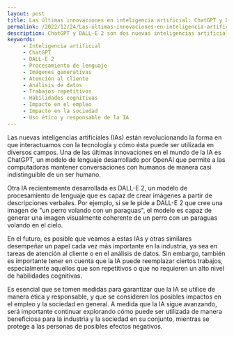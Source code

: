 ```yaml
---
layout: post
title: Las últimas innovaciones en inteligencia artificial: ChatGPT y DALL-E 2 y su posible impacto en la industria y el empleo
permalink: /2022/12/24/Las-últimas-innovaciones-en-inteligencia-artificial-ChatGPT-y-DALL-E 2-y-su-posible-impacto-en-la-industria-y-el-empleo.html
description: ChatGPT y DALL-E 2 son dos nuevas inteligencias artificiales que pueden tener un impacto significativo en la industria y en el empleo en el futuro, pero también es importante considerar los posibles impactos en la sociedad y tomar medidas para garantizar su uso ético y responsable.
keywords:
     - Inteligencia artificial
     - ChatGPT
     - DALL-E 2
     - Procesamiento de lenguaje
     - Imágenes generativas
     - Atención al cliente
     - Análisis de datos
     - Trabajos repetitivos
     - Habilidades cognitivas
     - Impacto en el empleo
     - Impacto en la sociedad
     - Uso ético y responsable de la IA
---
```


Las nuevas inteligencias artificiales (IAs) están revolucionando la forma en que interactuamos con la tecnología y cómo ésta puede ser utilizada en diversos campos. Una de las últimas innovaciones en el mundo de la IA es ChatGPT, un modelo de lenguaje desarrollado por OpenAI que permite a las computadoras mantener conversaciones con humanos de manera casi indistinguible de un ser humano.

Otra IA recientemente desarrollada es DALL-E 2, un modelo de procesamiento de lenguaje que es capaz de crear imágenes a partir de descripciones verbales. Por ejemplo, si se le pide a DALL-E 2 que cree una imagen de "un perro volando con un paraguas", el modelo es capaz de generar una imagen visualmente coherente de un perro con un paraguas volando en el cielo.

En el futuro, es posible que veamos a estas IAs y otras similares desempeñar un papel cada vez más importante en la industria, ya sea en tareas de atención al cliente o en el análisis de datos. Sin embargo, también es importante tener en cuenta que la IA puede reemplazar ciertos trabajos, especialmente aquellos que son repetitivos o que no requieren un alto nivel de habilidades cognitivas.

Es esencial que se tomen medidas para garantizar que la IA se utilice de manera ética y responsable, y que se consideren los posibles impactos en el empleo y la sociedad en general. A medida que la IA sigue avanzando, será importante continuar explorando cómo puede ser utilizada de manera beneficiosa para la industria y la sociedad en su conjunto, mientras se protege a las personas de posibles efectos negativos.
